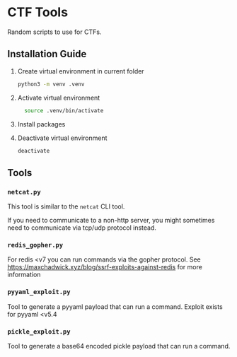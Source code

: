 # CTF Tools

Random scripts to use for CTFs.

## Installation Guide

1. Create virtual environment in current folder

    ```bash
    python3 -m venv .venv
    ```

2. Activate virtual environment

    ```bash
      source .venv/bin/activate
    ```

3. Install packages

4. Deactivate virtual environment

    ```bash
    deactivate
    ```

## Tools

### `netcat.py`

This tool is similar to the `netcat` CLI tool.

If you need to communicate to a non-http server, you might sometimes need to communicate via 
tcp/udp protocol instead.

### `redis_gopher.py`

For redis <v7 you can run commands via the gopher protocol.
See https://maxchadwick.xyz/blog/ssrf-exploits-against-redis for more information

### `pyyaml_exploit.py`

Tool to generate a pyyaml payload that can run a command.
Exploit exists for pyyaml <v5.4

### `pickle_exploit.py`

Tool to generate a base64 encoded pickle payload that can run a command.
